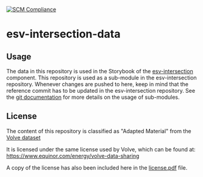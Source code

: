 [![SCM Compliance](https://scm-compliance-api.radix.equinor.com/repos/equinor/esv-intersection-data/badge)](https://scm-compliance-api.radix.equinor.com/repos/equinor/esv-intersection-data/badge)

# esv-intersection-data

## Usage
The data in this repository is used in the Storybook of the [esv-intersection](https://github.com/equinor/esv-intersection) component.
This repository is used as a sub-module in the esv-intersection repository. Whenever changes are pushed to here, keep in mind that the reference commit has to be updated in the esv-intersection repository.
See the [git documentation](https://git-scm.com/book/en/v2/Git-Tools-Submodules) for more details on the usage of sub-modules. 

## License
The content of this repository is classified as "Adapted Material" from the [Volve dataset](https://data.equinor.com/dataset/Volve)

It is licensed under the same license used by Volve, which can be found at: https://www.equinor.com/energy/volve-data-sharing

A copy of the license has also been included here in the [license.pdf](license.pdf) file.

